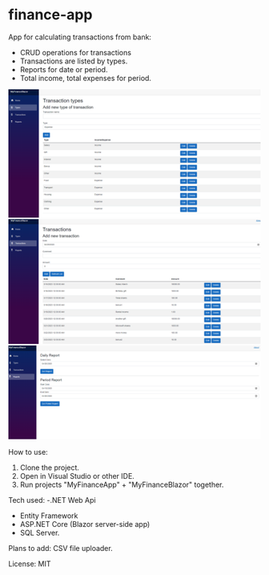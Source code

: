 # finance-app


App for calculating transactions from bank:
- CRUD operations for transactions
- Transactions are listed by types.
- Reports for date or period.
- Total income, total expenses for period.

![types](https://github.com/AntonKilk/finance-app/blob/main/imgs/types.png)
![transactions](https://github.com/AntonKilk/finance-app/blob/main/imgs/transactions.png)
![report](https://github.com/AntonKilk/finance-app/blob/main/imgs/report.png)

How to use:
1. Clone the project.
2. Open in Visual Studio or other IDE.
2. Run projects "MyFinanceApp" + "MyFinanceBlazor" together.

Tech used: 
-.NET Web Api
- Entity Framework
- ASP.NET Core (Blazor server-side app)
- SQL Server.

Plans to add: CSV file uploader.

License: MIT
